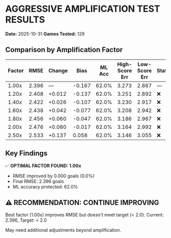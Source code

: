 # AGGRESSIVE AMPLIFICATION TEST RESULTS

**Date:** 2025-10-31
**Games Tested:** 129

## Comparison by Amplification Factor

| Factor | RMSE | Change | Bias | ML Acc | High-Score Err | Low-Score Err | Status |
|--------|------|--------|------|--------|----------------|---------------|--------|
| 1.00x | 2.396 | — | -0.167 | 62.0% | 3.273 | 2.867 | — |
| 1.20x | 2.408 | +0.012 | -0.137 | 62.0% | 3.251 | 2.892 | ❌ |
| 1.40x | 2.422 | +0.026 | -0.107 | 62.0% | 3.230 | 2.917 | ❌ |
| 1.60x | 2.438 | +0.042 | -0.077 | 62.0% | 3.208 | 2.942 | ❌ |
| 1.80x | 2.456 | +0.060 | -0.047 | 62.0% | 3.186 | 2.967 | ❌ |
| 2.00x | 2.476 | +0.080 | -0.017 | 62.0% | 3.164 | 2.992 | ❌ |
| 2.50x | 2.533 | +0.137 | 0.058 | 62.0% | 3.146 | 3.055 | ❌ |

## Key Findings

✅ **OPTIMAL FACTOR FOUND: 1.00x**

- RMSE improved by 0.000 goals (0.0%)
- Final RMSE: 2.396 goals
- ML accuracy protected: 62.0%

## ⚠️  RECOMMENDATION: CONTINUE IMPROVING

Best factor (1.00x) improves RMSE but doesn't meet target (< 2.0).
Current: 2.396, Target: < 2.0

May need additional adjustments beyond amplification.

